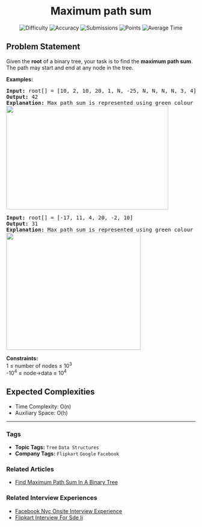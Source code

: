 <h1 align="center">Maximum path sum</h1>

<p align="center">
  <img alt="Difficulty" title="Difficulty" src="https://custom-icon-badges.demolab.com/badge/Difficulty: Medium-1F222E?style=for-the-badge&logoColor=white&logo=fire"/>
  <img alt="Accuracy" title="Accuracy" src="https://custom-icon-badges.demolab.com/badge/Accuracy: 42.92%25-1F222E?style=for-the-badge&logoColor=white&logo=target"/>
  <img alt="Submissions" title="Submissions" src="https://custom-icon-badges.demolab.com/badge/Submissions: 111K+-1F222E?style=for-the-badge&logoColor=white&logo=repo"/>
  <img alt="Points" title="Points" src="https://custom-icon-badges.demolab.com/badge/Points: 4-1F222E?style=for-the-badge&logoColor=white&logo=award"/>
  <img alt="Average Time" title="Average Time" src="https://custom-icon-badges.demolab.com/badge/Average%20Time: 45m-1F222E?style=for-the-badge&logoColor=white&logo=clock"/>
</p>

## Problem Statement

Given the <b>root</b> of a binary tree, your task is to find the <b>maximum path sum</b>. The path may start and end at any node in the tree.

<b>Examples:</b>

<pre><b>Input: </b>root[] = [10, 2, 10, 20, 1, N, -25, N, N, N, N, 3, 4]
<b>Output: </b>42<b>
Explanation: </b>Max path sum is represented using green colour nodes in the above binary tree.<b><br></b><img src="https://media.geeksforgeeks.org/img-practice/prod/addEditProblem/700611/Web/Other/blobid3_1736948585.png" alt="" title="" width="431" height="275"/><br></pre>

<pre><b>Input: </b>root[] = [-17, 11, 4, 20, -2, 10]
<b>Output: </b>31<b>
Explanation: </b>Max path sum is represented using green colour nodes in the above binary tree.<b><br></b><img src="https://media.geeksforgeeks.org/img-practice/prod/addEditProblem/700611/Web/Other/blobid1_1736947534.png" alt="" title="" width="357" height="311"/><br></pre>

<b>Constraints:</b><br>1 ≤ number of nodes ≤ 10<sup>3</sup><br>-10<sup>4</sup> ≤ node->data ≤ 10<sup>4</sup>

## Expected Complexities
- Time Complexity: O(n)
- Auxiliary Space: O(h)

<hr>

### Tags
- **Topic Tags:** `Tree` `Data Structures`
- **Company Tags:** `Flipkart` `Google` `Facebook`

### Related Articles
- [Find Maximum Path Sum In A Binary Tree](https://www.geeksforgeeks.org/find-maximum-path-sum-in-a-binary-tree/)

### Related Interview Experiences
- [Facebook Nyc Onsite Interview Experience](https://www.geeksforgeeks.org/facebook-nyc-onsite-interview-experience/)
- [Flipkart Interview For Sde Ii](https://www.geeksforgeeks.org/flipkart-interview-for-sde-ii/)
